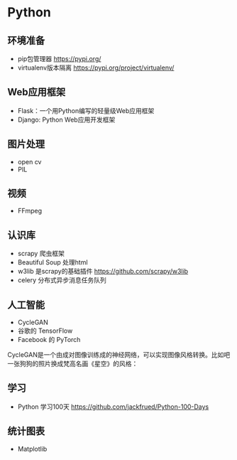 # Python

## 环境准备

- pip包管理器 https://pypi.org/
- virtualenv版本隔离 https://pypi.org/project/virtualenv/

## Web应用框架

- Flask：一个用Python编写的轻量级Web应用框架
- Django: Python Web应用开发框架

##  图片处理

- open cv
- PIL

## 视频

- FFmpeg

## 认识库

- scrapy 爬虫框架
- Beautiful Soup 处理html
- w3lib 是scrapy的基础插件 https://github.com/scrapy/w3lib
- celery 分布式异步消息任务队列

## 人工智能

- CycleGAN
- 谷歌的 TensorFlow
- Facebook 的 PyTorch

CycleGAN是一个由成对图像训练成的神经网络，可以实现图像风格转换。比如吧一张狗狗的照片换成梵高名画《星空》的风格：

## 学习

- Python 学习100天 https://github.com/jackfrued/Python-100-Days

## 统计图表

- Matplotlib